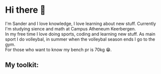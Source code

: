 # Hi there 👋

I'm Sander and I love knowledge, I love learning about new stuff. Currently I'm studying sience and math at Campus Atheneum Keerbergen.  
In my free time I love doing sports, coding and learning new stuff. As main sport I do volleybal, in summer when the volleybal season ends I go to the gym.  
For those who want to know my bench pr is 70kg 😁.

## My toolkit:
